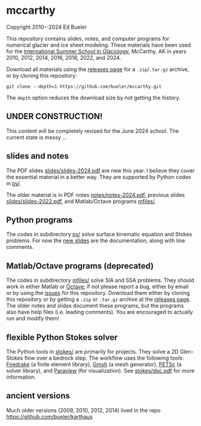 mccarthy
========

Copyright 2010--2024  Ed Bueler

This repository contains slides, notes, and computer programs for numerical glacier and ice sheet modeling.  These materials have been used for the [International Summer School in Glaciology](http://glaciers.gi.alaska.edu/courses/summerschool), McCarthy, AK in years 2010, 2012, 2014, 2016, 2018, 2022, and 2024.

Download all materials using the [releases page](https://github.com/bueler/mccarthy/releases) for a `.zip`/`.tar.gz` archive, or by cloning this repository:

    git clone --depth=1 https://github.com/bueler/mccarthy.git

The `depth` option reduces the download size by not getting the history.


UNDER CONSTRUCTION!
-------------------

This content will be completely revised for the June 2024 school.  The current state is messy ...


slides and notes
----------------

The PDF slides [slides/slides-2024.pdf](slides/slides-2024.pdf) are new this year.  I believe they cover the essential material in a better way.  They are supported by Python codes in [py/](py/).

The older material is in PDF notes [notes/notes-2024.pdf](notes/notes-2024.pdf), previous slides [slides/slides-2022.pdf](slides/slides-2022.pdf), and Matlab/Octave programs [mfiles/](mfiles/).  

Python programs
---------------

The codes in subdirectory [py/](py/) solve surface kinematic equation and Stokes problems.  For now the [new slides](slides/slides-2024.pdf) are the documentation, along with line comments.

Matlab/Octave programs (deprecated)
-----------------------------------

The codes in subdirectory [mfiles/](mfiles/) solve SIA and SSA problems.  They should work in either Matlab or [Octave](https://www.gnu.org/software/octave/); if not please report a bug, either by email or by using the [issues](https://github.com/bueler/mccarthy/issues) for this repository.  Download them either by cloning this repository or by getting a `.zip` or `.tar.gz` archive at the [releases page](https://github.com/bueler/mccarthy/releases).  The older notes and slides document these programs, but the programs also have help files (i.e. leading comments).  You are encouraged to actually run and modify them!

flexible Python Stokes solver
-----------------------------

The Python tools in [stokes/](stokes/) are primarily for projects.  They solve a 2D Glen-Stokes flow over a bedrock step.  The workflow uses the following tools: [Firedrake](https://www.firedrakeproject.org/) (a finite element library), [Gmsh](http://gmsh.info/) (a mesh generator), [PETSc](http://www.mcs.anl.gov/petsc/) (a solver library), and [Paraview](https://www.paraview.org/) (for visualization).  See [stokes/doc.pdf](stokes/doc.pdf) for more information.


ancient versions
----------------

Much older versions (2009, 2010, 2012, 2014) lived in the repo https://github.com/bueler/karthaus
